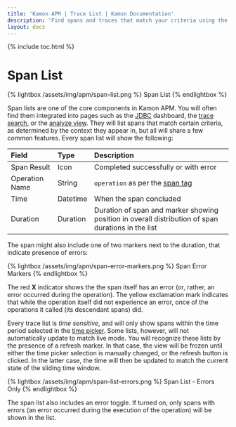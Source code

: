 ```yaml
---
title: 'Kamon APM | Trace List | Kamon Documentation'
description: 'Find spans and traces that match your criteria using the Span List widget and identify issues in your system with ease'
layout: docs
---
```


{% include toc.html %}

Span List
==========

{% lightbox /assets/img/apm/span-list.png %}
Span List
{% endlightbox %}

Span lists are one of the core components in Kamon APM. You will often find them integrated into pages such as the [JDBC] dashboard, the [trace search], or the [analyze view].
They will list spans that match certain criteria, as determined by the context they appear in, but all will share a few common features. Every span list will show the following:

| Field          | Type       | Description                          |
|:---------------|:-----------|:-------------------------------------|
| Span Result    | Icon       | Completed successfully or with error |
| Operation Name | String     | `operation` as per the [span tag]    |
| Time           | Datetime   | When the span concluded              |
| Duration       | Duration   | Duration of span and marker showing position in overall distribution of span durations in the list |

The span might also include one of two markers next to the duration, that indicate presence of errors:


{% lightbox /assets/img/apm/span-error-markers.png %}
Span Error Markers
{% endlightbox %}

The red **X** indicator shows the the span itself has an error (or, rather, an error occurred during the operation). The yellow exclamation mark indicates that while the operation
itself did not experience an error, once of the operations it called (its descendant spans) did.

Every trace list is *time sensitive*, and will only show spans within the time period selected in the [time picker]. Some lists, however, will not automatically update to match live mode. You will recognize these lists by the presence of a refresh marker. In that case, the view will be frozen until either the time picker selection is manually changed, or the refresh button is clicked. In the latter case, the time will then be updated to match the current state of the sliding time window.

{% lightbox /assets/img/apm/span-list-errors.png %}
Span List - Errors Only
{% endlightbox %}

The span list also includes an error toggle. If turned on, only spans with errors (an error occurred during the execution of the operation) will be shown in the list.

[JDBC]: ../../services/jdbc/
[trace search]: ../trace-search/
[analyze view]: ../../deep-dive/analyze/#trace-list
[span tag]: ../overview/#span-tags
[time picker]: ../../general/time-picker/
